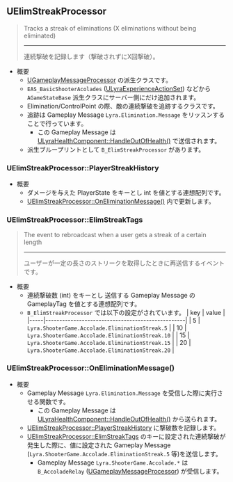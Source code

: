 ## UElimStreakProcessor

> Tracks a streak of eliminations (X eliminations without being eliminated)  
> 
> ----
> 連続撃破を記録します（撃破されずにX回撃破）。  

* 概要
	* [UGameplayMessageProcessor] の派生クラスです。
	* `EAS_BasicShooterAcolades` ([ULyraExperienceActionSet]) などから `AGameStateBase` 派生クラスにサーバー側にだけ追加されます。
	* Elimination/ControlPoint の際、敵の連続撃破を追跡するクラスです。
	* 追跡は Gameplay Message `Lyra.Elimination.Message` をリッスンすることで行っています。
		* この Gameplay Message は [ULyraHealthComponent::HandleOutOfHealth()] で送信されます。
	* 派生ブループリントとして `B_ElimStreakProcessor` があります。

### UElimStreakProcessor::PlayerStreakHistory

* 概要
	* ダメージを与えた PlayerState をキーとし int を値とする連想配列です。
	* [UElimStreakProcessor::OnEliminationMessage()] 内で更新します。

### UElimStreakProcessor::ElimStreakTags

> The event to rebroadcast when a user gets a streak of a certain length
> 
> ----
> ユーザーが一定の長さのストリークを取得したときに再送信するイベントです。  

* 概要
	* 連続撃破数 (int) をキーとし 送信する Gameplay Message の GameplayTag を値とする連想配列です。
	* `B_ElimStreakProcessor` では以下の設定がされています。
		| key | value                                            |
		|-----|--------------------------------------------------|
		| 5   | `Lyra.ShooterGame.Accolade.EliminationStreak.5`  |
		| 10  | `Lyra.ShooterGame.Accolade.EliminationStreak.10` |
		| 15  | `Lyra.ShooterGame.Accolade.EliminationStreak.15` |
		| 20  | `Lyra.ShooterGame.Accolade.EliminationStreak.20` |

### UElimStreakProcessor::OnEliminationMessage()

* 概要
	* Gameplay Message `Lyra.Elimination.Message` を受信した際に実行させる関数です。
		* この Gameplay Message は [ULyraHealthComponent::HandleOutOfHealth()] から送られます。
	* [UElimStreakProcessor::PlayerStreakHistory] に撃破数を記録します。
	* [UElimStreakProcessor::ElimStreakTags] のキーに設定された連続撃破が発生した際に、値に設定された Gameplay Message (`Lyra.ShooterGame.Accolade.EliminationStreak.5` 等)を送信します。
		* Gameplay Message `Lyra.ShooterGame.Accolade.*` は `B_AccoladeRelay` ([UGameplayMessageProcessor]) が受信します。



<!--- ページ内のリンク --->

<!--- 自前の画像へのリンク --->

<!--- generated --->
[UElimStreakProcessor::PlayerStreakHistory]: #uelimstreakprocessorplayerstreakhistory
[UElimStreakProcessor::ElimStreakTags]: #uelimstreakprocessorelimstreaktags
[UElimStreakProcessor::OnEliminationMessage()]: #uelimstreakprocessoroneliminationmessage
[ULyraExperienceActionSet]: ../../Lyra/Experience/ULyraExperienceActionSet.md#ulyraexperienceactionset
[ULyraHealthComponent::HandleOutOfHealth()]: ../../Lyra/GameplayAbility/ULyraHealthComponent.md#ulyrahealthcomponenthandleoutofhealth
[UGameplayMessageProcessor]: ../../Lyra/GameplayMessageProcessor/UGameplayMessageProcessor.md#ugameplaymessageprocessor
